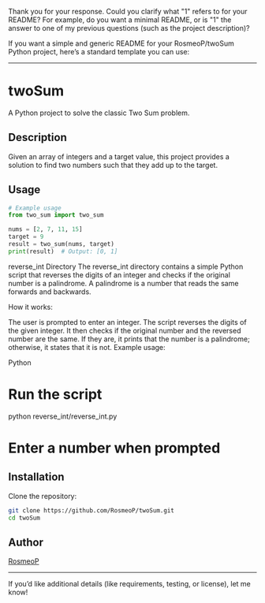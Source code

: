 Thank you for your response. Could you clarify what "1" refers to for your README? For example, do you want a minimal README, or is "1" the answer to one of my previous questions (such as the project description)?

If you want a simple and generic README for your RosmeoP/twoSum Python project, here’s a standard template you can use:

---

# twoSum

A Python project to solve the classic Two Sum problem.

## Description

Given an array of integers and a target value, this project provides a solution to find two numbers such that they add up to the target.

## Usage

```python
# Example usage
from two_sum import two_sum

nums = [2, 7, 11, 15]
target = 9
result = two_sum(nums, target)
print(result)  # Output: [0, 1]
```
reverse_int Directory
The reverse_int directory contains a simple Python script that reverses the digits of an integer and checks if the original number is a palindrome. A palindrome is a number that reads the same forwards and backwards.

How it works:

The user is prompted to enter an integer.
The script reverses the digits of the given integer.
It then checks if the original number and the reversed number are the same.
If they are, it prints that the number is a palindrome; otherwise, it states that it is not.
Example usage:

Python
# Run the script
python reverse_int/reverse_int.py
# Enter a number when prompted

## Installation

Clone the repository:

```bash
git clone https://github.com/RosmeoP/twoSum.git
cd twoSum
```

## Author

[RosmeoP](https://github.com/RosmeoP)

---

If you’d like additional details (like requirements, testing, or license), let me know!
